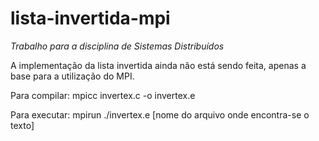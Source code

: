 # lista-invertida-mpi
*Trabalho para a disciplina de Sistemas Distribuídos*

A implementação da lista invertida ainda não está sendo feita, apenas a base para a utilização do MPI.

Para compilar:
mpicc invertex.c -o invertex.e

Para executar:
mpirun ./invertex.e [nome do arquivo onde encontra-se o texto]
